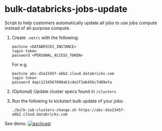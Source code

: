# bulk-databricks-jobs-update

Script to help customers automatically update all jobs to use jobs compute instead of all-purpose compute.

1. Create `.netrc` with the following:
    ```
    machine <DATABRICKS_INSTANCE> 
    login token
    password <PERSONAL_ACCESS_TOKEN>
    ```
    For e.g. 
    ```
    machine abc-d1e2345f-a6b2.cloud.databricks.com
    login token
    password dapi1234567890ab1cde2f3ab456c7d89efa
    ```

2. (Optional) Update cluster specs found in `/clusters` 


3. Run the following to kickstart bulk update of your jobs: 
    ```
    ./bulk-job-clusters-change.sh https://abc-d1e2345f-a6b2.cloud.databricks.com
    ``` 

See demo:
[![asciicast](https://asciinema.org/a/487192.svg)](https://asciinema.org/a/487192)
